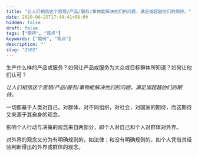 ```yaml
---
title: "让人们相信这个思想/产品/服务/事物能解决他们的问题，满足或超越他们的期待。"
date: 2020-06-25T17:49:41+08:00
hidden: false
draft: false
tags: ["期待", "观点"]
keywords: ["期待", "观点"]
description: ""
slug: "2502"
---
```

生产什么样的产品或服务？如何让产品或服务为大众或目标群体所知道？如何让他们认可？

*让人们相信这个思想/产品/服务/事物能解决他们的问题，满足或超越他们的期待。*

<!--more-->

一切都基于人类对自己，对群体，对不同组织，对社会，对国家的期待，而这期待又来源于其自身的观念。

影响个人行动与决策的观念来自两部分，即个人对自己和个人对群体对外界。

对外界的观念又分为有明确规则的，如法律；和没有明确规则的，如个人凭借其经验判断得出的外界或群体的观念。